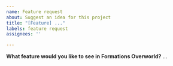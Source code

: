 ```yaml
---
name: Feature request
about: Suggest an idea for this project
title: "[Feature] ..."
labels: feature request
assignees: ''

---
```


**What feature would you like to see in Formations Overworld?**
...
